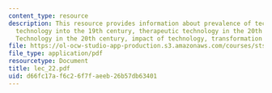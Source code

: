 ```yaml
---
content_type: resource
description: This resource provides information about prevalence of technology, medical
  technology into the 19th century, therapeutic technology in the 20th century, diagnostic
  Technology in the 20th century, impact of technology, transformation of hospitals.
file: https://ol-ocw-studio-app-production.s3.amazonaws.com/courses/sts-005-disease-and-society-in-america-fall-2005/d66fc17af6c26f7faeeb26b57db63401_lec_22.pdf
file_type: application/pdf
resourcetype: Document
title: lec_22.pdf
uid: d66fc17a-f6c2-6f7f-aeeb-26b57db63401
---
```


